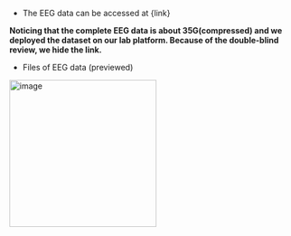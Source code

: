 * The EEG data can be accessed at {link}

**Noticing that the complete EEG data is about 35G(compressed) and we deployed the dataset on our lab platform. Because of the double-blind review, we hide the link.** 

* Files of EEG data (previewed)

<img width="260" alt="image" src="https://user-images.githubusercontent.com/45138192/234492024-c8293b2d-a0f8-4b35-8d44-fef80cbf3f5b.png">
